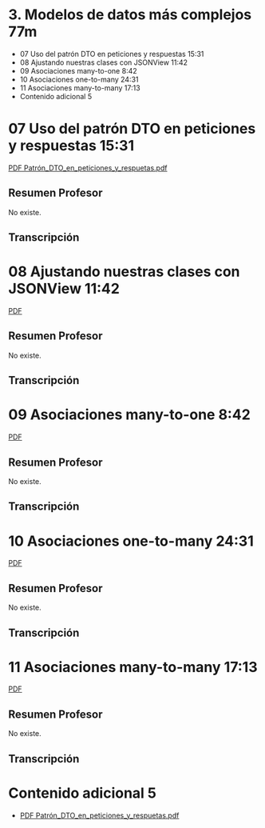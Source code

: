 # 3. Modelos de datos más complejos 77m

* 07 Uso del patrón DTO en peticiones y respuestas 15:31 
* 08 Ajustando nuestras clases con JSONView 11:42 
* 09 Asociaciones many-to-one 8:42 
* 10 Asociaciones one-to-many 24:31 
* 11 Asociaciones many-to-many 17:13 
* Contenido adicional 5

# 07 Uso del patrón DTO en peticiones y respuestas 15:31 

[PDF Patrón_DTO_en_peticiones_y_respuetas.pdf](pdfs/05_Patrón_DTO_en_peticiones_y_respuetas.pdf)

## Resumen Profesor

No existe.

## Transcripción

# 08 Ajustando nuestras clases con JSONView 11:42 

[PDF ](pdfs/)

## Resumen Profesor

No existe.

## Transcripción

# 09 Asociaciones many-to-one 8:42 

[PDF ](pdfs/)

## Resumen Profesor

No existe.

## Transcripción

# 10 Asociaciones one-to-many 24:31 

[PDF ](pdfs/)

## Resumen Profesor

No existe.

## Transcripción

# 11 Asociaciones many-to-many 17:13 

[PDF ](pdfs/)

## Resumen Profesor

No existe.

## Transcripción

# Contenido adicional 5

* [PDF Patrón_DTO_en_peticiones_y_respuetas.pdf](pdfs/05_Patrón_DTO_en_peticiones_y_respuetas.pdf)
